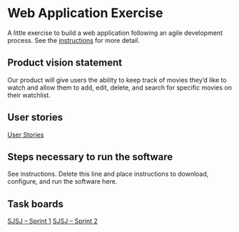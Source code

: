 # Web Application Exercise

A little exercise to build a web application following an agile development process. See the [instructions](instructions.md) for more detail.

## Product vision statement

Our product will give users the ability to keep track of movies they’d like to watch and allow them to add, edit, delete, and search for specific movies on their watchlist.

## User stories

[User Stories](https://github.com/software-students-spring2025/2-web-app-sjsj/issues)

## Steps necessary to run the software

See instructions. Delete this line and place instructions to download, configure, and run the software here.

## Task boards

[SJSJ – Sprint 1](https://github.com/orgs/software-students-spring2025/projects/48/views/1)
[SJSJ – Sprint 2](https://github.com/orgs/software-students-spring2025/projects/48/views/1)
